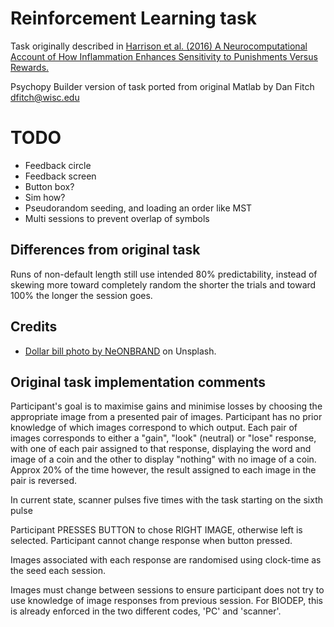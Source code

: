# Reinforcement Learning task

Task originally described in [Harrison et al. (2016) A Neurocomputational Account of How Inflammation Enhances Sensitivity to Punishments Versus Rewards.](https://dx.doi.org/10.1016%2Fj.biopsych.2015.07.018)

Psychopy Builder version of task ported from original Matlab by Dan Fitch <dfitch@wisc.edu>

# TODO

* Feedback circle
* Feedback screen
* Button box?
* Sim how?
* Pseudorandom seeding, and loading an order like MST
* Multi sessions to prevent overlap of symbols

## Differences from original task

Runs of non-default length still use intended 80% predictability,
instead of skewing more toward completely random the shorter the trials
and toward 100% the longer the session goes.

## Credits

* [Dollar bill photo by NeONBRAND](https://unsplash.com/photos/8fDhgAN5zG0) on Unsplash.


## Original task implementation comments

Participant's goal is to maximise gains and minimise losses by choosing
the appropriate image from a presented pair of images. Participant has no
prior knowledge of which images correspond to which output.
Each pair of images corresponds to either a "gain", "look" (neutral) or
"lose" response, with one of each pair assigned to that response,
displaying the word and image of a coin and the other to display
"nothing" with no image of a coin. 
Approx 20% of the time however, the result assigned to each image in the
pair is reversed.

In current state, scanner pulses five times with the task starting on the
sixth pulse

Participant PRESSES BUTTON to chose RIGHT IMAGE, otherwise left
is selected. Participant cannot change response when button pressed.

Images associated with each response are randomised using clock-time as
the seed each session.

Images must change between sessions to ensure participant does not try to
use knowledge of image responses from previous session. For BIODEP, this
is already enforced in the two different codes, 'PC' and 'scanner'.



